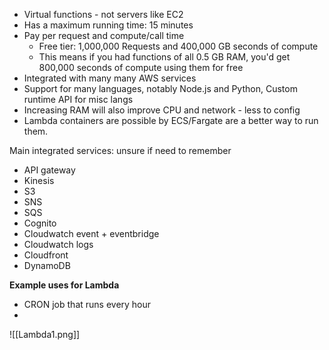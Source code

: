 - Virtual functions - not servers like EC2
- Has a maximum running time: 15 minutes
- Pay per request and compute/call time
	- Free tier: 1,000,000 Requests and 400,000 GB seconds of compute
	- This means if you had functions of all 0.5 GB RAM, you'd get 800,000 seconds of compute using them for free
- Integrated with many many AWS services
- Support for many languages, notably Node.js and Python, Custom runtime API for misc langs
- Increasing RAM will also improve CPU and network - less to config
- Lambda containers are possible by ECS/Fargate are a better way to run them.

Main integrated services: unsure if need to remember
- API gateway
- Kinesis
- S3
- SNS
- SQS
- Cognito
- Cloudwatch event + eventbridge
- Cloudwatch logs
- Cloudfront
- DynamoDB

**Example uses for Lambda**
- CRON job that runs every hour
- 
![[Lambda1.png]]